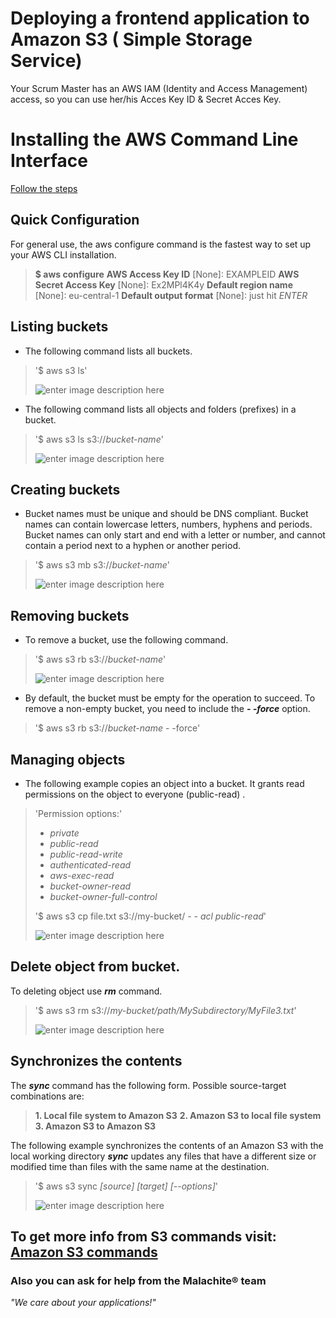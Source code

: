 # Deploying a frontend application to Amazon S3 ( Simple Storage Service)


Your Scrum Master has an AWS IAM (Identity and Access Management) access, so you can use her/his Acces Key ID & Secret Acces Key.








# Installing the AWS Command Line Interface

[Follow the steps](http://docs.aws.amazon.com/cli/latest/userguide/installing.html)




## Quick Configuration


For general use, the aws configure command is the fastest way to set up your AWS CLI installation.

> **$ aws configure**
**AWS Access Key ID** [None]: EXAMPLEID
**AWS Secret Access Key** [None]: Ex2MPl4K4y
**Default region name** [None]: eu-central-1
**Default output format** [None]: just hit *ENTER*
 





## Listing buckets

 - The following command lists all buckets.

	

> '$ aws s3 ls'
> 
> ![enter image description here](https://lh3.googleusercontent.com/a-8AQDhkCpoKtIdTN_KyQt4hU3wm6pq3MnjcgQFhnnDhmsgVmDlHOv8XOAYXvmHXzhqrjPaZzMEy=s0)


 - The following command lists all objects and folders (prefixes) in a
   bucket.
   
   

> '$ aws s3 ls s3://*bucket-name*' 
> 
> ![enter image description here](https://lh3.googleusercontent.com/-JL6THVLibFs/WiEiJIgv8II/AAAAAAAAAbA/Ll0Km6UVZ9Y0kghjxCgyldpLBA6LYQW5ACLcBGAs/s0/listing_buckets2.PNG)





## Creating buckets


 - Bucket names must be unique and should be DNS compliant. Bucket names
   can contain lowercase letters, numbers, hyphens and periods. Bucket
   names can only start and end with a letter or number, and cannot
   contain a period next to a hyphen or another period.

> '$ aws s3 mb s3://*bucket-name*' 
> 
> ![enter image description here](https://lh3.googleusercontent.com/-qj7pG4NjSJY/WiEk3wnRskI/AAAAAAAAAbQ/XopPxit97k0X5nCC8sYAoXv1j9cBwZPaACLcBGAs/s0/making-bucket.PNG) 





## Removing buckets


 - To remove a bucket, use the following command.

> '$ aws s3 rb s3://*bucket-name*' 
> 
> ![enter image description here](https://lh3.googleusercontent.com/-7JV5N43WHkA/WiEl262BEMI/AAAAAAAAAbg/aefRNQu6cwEjcMjSmcjgQW-z0-DutyCKQCLcBGAs/s0/remove_bucket.PNG) 

 - By default, the bucket must be empty for the operation to succeed. To
   remove a non-empty bucket, you need to include the ***- -force***
   option.

> '$ aws s3 rb s3://*bucket-name* - -force'





## Managing objects


 - The following example copies an object into a bucket. It grants read
   permissions on the object to everyone (public-read) .
  

> 'Permission options:' 
>  - *private*
>  - *public-read*
>  - *public-read-write*
>  - *authenticated-read*
>  - *aws-exec-read*
>  - *bucket-owner-read*
>  - *bucket-owner-full-control*
> 
> '$ aws s3 cp file.txt s3://my-bucket/  *- - acl public-read*' 
> 
> ![enter image description here](https://lh3.googleusercontent.com/-n2Gar9nHT3Q/WiEvoL24uyI/AAAAAAAAAcE/7sqUzYc69o0xR4Kq9Ee7JF11jsLeDkLSwCLcBGAs/s0/upload_file.PNG) 

 





## Delete object from bucket.

To deleting object use ***rm*** command.

> '$ aws s3 rm s3://*my-bucket/path/MySubdirectory/MyFile3.txt*' 
> 
> ![enter image description here](https://lh3.googleusercontent.com/-Rgu2rbYKZz4/WiEwZK_o0CI/AAAAAAAAAcQ/QRcVbJgDeL8t_6gwV9IuGLw7j-WiCQwfwCLcBGAs/s0/delete_from+bucket.PNG) 

 

## Synchronizes the contents



 
The ***sync*** command has the following form. Possible source-target combinations are:

		

>  **1. Local file system to Amazon S3**
>  **2. Amazon S3 to local file system**
>  **3. Amazon S3 to Amazon S3**

 
The following example synchronizes the contents of an Amazon S3  with
the local working directory ***sync*** updates any files that have a
different size or modified time than files with the same name at the
 destination.

 

> '$ aws s3 sync *[source] [target] [--options]*' 
> 
> ![enter image description here](https://lh3.googleusercontent.com/-pwFVJZFPT9c/WiFBs7r1icI/AAAAAAAAAdE/5c61QoAFiiks4UUufAsxJEeXto9nfw3kQCLcBGAs/s0/uploadwithsyncfromlocaltobucket.PNG)





## To get more info from S3 commands visit: [Amazon S3 commands](http://docs.aws.amazon.com/cli/latest/userguide/using-s3-commands.html)





### Also you can ask for help from the Malachite® team

*"We care about your applications!"*


